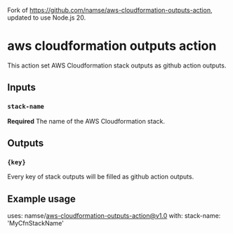 Fork of https://github.com/namse/aws-cloudformation-outputs-action, updated to use Node.js 20.

# aws cloudformation outputs action

This action set AWS Cloudformation stack outputs as github action outputs.

## Inputs

### `stack-name`

**Required** The name of the AWS Cloudformation stack.

## Outputs

### `{key}`

Every key of stack outputs will be filled as github action outputs.

## Example usage

uses: namse/aws-cloudformation-outputs-action@v1.0
with:
  stack-name: 'MyCfnStackName'
